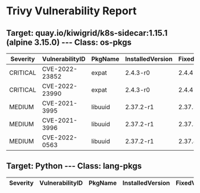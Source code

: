 # Trivy Vulnerability Report

## Target: quay.io/kiwigrid/k8s-sidecar:1.15.1 (alpine 3.15.0) --- Class: os-pkgs
|Severity|VulnerabilityID|PkgName|InstalledVersion|FixedVersion|
|--------|---------------|-------|----------------|------------|
|CRITICAL|CVE-2022-23852|expat|2.4.3-r0|2.4.4-r0|
|CRITICAL|CVE-2022-23990|expat|2.4.3-r0|2.4.4-r0|
|MEDIUM|CVE-2021-3995|libuuid|2.37.2-r1|2.37.3-r0|
|MEDIUM|CVE-2021-3996|libuuid|2.37.2-r1|2.37.3-r0|
|MEDIUM|CVE-2022-0563|libuuid|2.37.2-r1|2.37.4-r0|

## Target: Python --- Class: lang-pkgs
|Severity|VulnerabilityID|PkgName|InstalledVersion|FixedVersion|
|--------|---------------|-------|----------------|------------|
